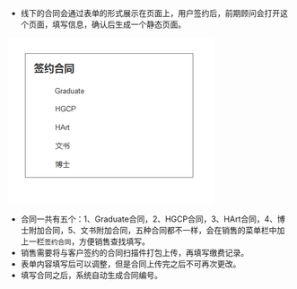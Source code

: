 - 线下的合同会通过表单的形式展示在页面上，用户签约后，前期顾问会打开这个页面，填写信息，确认后生成一个静态页面。

![](/assets/合同菜单.png)

- 合同一共有五个：1、Graduate合同，2、HGCP合同，3、HArt合同，4、博士附加合同，5、文书附加合同，五种合同都不一样，会在销售的菜单栏中加上一栏`签约合同`，方便销售查找填写。
- 销售需要将与客户签约的合同扫描件打包上传，再填写缴费记录。
- 表单内容填写后可以调整，但是合同上传完之后不可再次更改。
- 填写合同之后，系统自动生成合同编号。